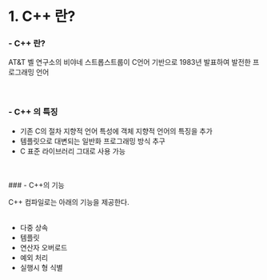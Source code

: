 # 1. C++ 란?

### - C++ 란?  
    
AT&T 벨 연구소의 비야네 스트롭스트룹이 C언어 기반으로 1983년 발표하여 발전한 프로그래밍 언어   
<br/>
<br/>
### - C++ 의 특징
    
* 기존 C의 절차 지향적 언어 특성에 객체 지향적 언어의 특징을 추가
* 템플릿으로 대변되는 일반화 프로그래밍 방식 추구
* C 표준 라이브러리 그대로 사용 가능
   
<br/>
<br/>
### - C++의 기능
   
C++ 컴파일로는 아래의 기능을 제공한다.   
<br/>

* 다중 상속
* 템플릿
* 연산자 오버로드
* 예외 처리
* 실행시 형 식별
   
<br/>
<br/>
